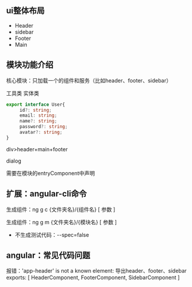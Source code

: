 ## ui整体布局

* Header
* sidebar
* Footer
* Main





## 模块功能介绍

核心模块：只加载一个的组件和服务（比如header、footer、sidebar）




工具类
实体类

```ts
export interface User{
     id?: string;
     email: string;
     name?: string;
     password?: string;
     avatar?: string;
}
```



div>header+main+footer

dialog

需要在模块的entryComponent中声明



## 扩展：angular-cli命令

生成组件：ng g c {文件夹名}/{组件名} [ 参数 ]

生成组件：ng g m {文件夹名}/{模块名} [ 参数 ]

* 不生成测试代码：--spec=false

## angular：常见代码问题

报错：'app-header' is not a known element:
导出header、footer、sidebar
  exports: [
    HeaderComponent,
    FooterComponent,
    SidebarComponent
  ]






